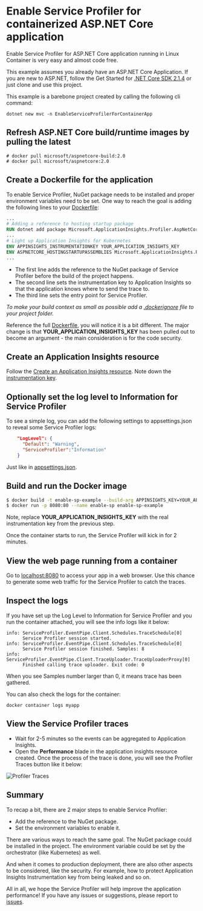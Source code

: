 # Enable Service Profiler for containerized ASP.NET Core application
Enable Service Profiler for ASP.NET Core application running in Linux Container is very easy and almost code free.

This example assumes you already have an ASP.NET Core Application. If you are new to ASP.NET, follow the Get Started for [.NET Core SDK 2.1.4](https://www.microsoft.com/net/download/windows/build) or just clone and use this project.

This example is a barebone project created by calling the following cli command:
```
dotnet new mvc -n EnableServiceProfilerForContainerApp
```

## Refresh ASP.NET Core build/runtime images by pulling the latest
```
# docker pull microsoft/aspnetcore-build:2.0
# docker pull microsoft/aspnetcore:2.0
```

## Create a Dockerfile for the application
To enable Service Profiler, NuGet package needs to be installed and proper environment variables need to be set. One way to reach the goal is adding the following lines to your [Dockerfile](./Dockerfile):

```dockerfile
...
# Adding a reference to hosting startup package
RUN dotnet add package Microsoft.ApplicationInsights.Profiler.AspNetCore -v 1.0.0-beta1
...
# Light up Application Insights for Kubernetes
ENV APPINSIGHTS_INSTRUMENTATIONKEY YOUR_APPLICATION_INSIGHTS_KEY
ENV ASPNETCORE_HOSTINGSTARTUPASSEMBLIES Microsoft.ApplicationInsights.Profiler.AspNetCore
...
```
* The first line adds the reference to the NuGet package of Service Profiler before the build of the project happens.
* The second line sets the instrumentation key to Application Insights so that the application knows where to send the trace to.
* The third line sets the entry point for Service Profiler.

*To make your build context as small as possible add a [.dockerignore](.dockerignore) file to your project folder.*

Reference the full [Dockerfile](./Dockerfile), you will notice it is a bit different. The major change is that **YOUR_APPLICATION_INSIGHTS_KEY** has been pulled out to become an argument - the main consideration is for the code security.

## Create an Application Insights resource
Follow the [Create an Application Insights resource](https://docs.microsoft.com/en-us/azure/application-insights/app-insights-create-new-resource). Note down the [instrumentation key](https://docs.microsoft.com/en-us/azure/application-insights/app-insights-create-new-resource#copy-the-instrumentation-key).

## Optionally set the log level to Information for Service Profiler
To see a simple log, you can add the following settings to appsettings.json to reveal some Service Profiler logs:
```json
    "LogLevel": {
      "Default": "Warning",
      "ServiceProfiler":"Information"
    }
```
Just like in [appsettings.json](./appsettings.json).

## Build and run the Docker image
```bash
$ docker build -t enable-sp-example --build-arg APPINSIGHTS_KEY=YOUR_APPLICATION_INSIGHTS_KEY .
$ docker run -p 8080:80 --name enable-sp enable-sp-example
```
Note, replace **YOUR_APPLICATION_INSIGHTS_KEY** with the real instrumentation key from the previous step.

Once the container starts to run, the Service Profiler will kick in for 2 minutes.

## View the web page running from a container
Go to [localhost:8080](http://localhost:8080) to access your app in a web browser. Use this chance to generate some web traffic for the Service Profiler to catch the traces.

## Inspect the logs
If you have set up the Log Level to Information for Service Profiler and you run the container attached, you will see the info logs like it below:
```
info: ServiceProfiler.EventPipe.Client.Schedules.TraceSchedule[0]
      Service Profiler session started.
info: ServiceProfiler.EventPipe.Client.Schedules.TraceSchedule[0]
      Service Profiler session finished. Samples: 8
info: ServiceProfiler.EventPipe.Client.TraceUploader.TraceUploaderProxy[0]
      Finished calling trace uploader. Exit code: 0
```
When you see Samples number larger than 0, it means trace has been gathered.

You can also check the logs for the container:
```
docker container logs myapp
```

## View the Service Profiler traces
* Wait for 2-5 minutes so the events can be aggregated to Application Insights.
* Open the **Performance** blade in the application insights resource created. Once the process of the trace is done, you will see the Profiler Traces button like it below:

![Profiler Traces](../../media/performance-blade.png)

## Summary
To recap a bit, there are 2 major steps to enable Service Profiler:

* Add the reference to the NuGet package.
* Set the environment variables to enable it.

There are various ways to reach the same goal. The NuGet package could be installed in the project. The environment variable could be set by the orchestrator (like Kubernetes) as well.

And when it comes to production deployment, there are also other aspects to be considered, like the security. For example, how to protect Application Insights Instrumentation key from being leaked and so on.

All in all, we hope the Service Profiler will help improve the application performance! If you have any issues or suggestions, please report to [issues](https://github.com/Microsoft/ApplicationInsights-Profiler-AspNetCore/issues).
